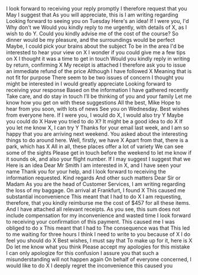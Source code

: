I look forward to receiving your reply promptly
I therefore request that you
May I suggest that
As you will appreciate, this is
I am writing regarding
Looking forward to seeing you on Tuesday
Here's an idea!
If I were you, I'd
Why don't we
Would you kindly reply to me urgently, with details of X, as I wish to do Y.
Could you kindly advise me of the cost of the course?
So dinner would be my pleasure, and the surroundings would be perfect
Maybe, I could pick your brains about the subject
To be in the area 
I'd be interested to hear your view on X
I wonder if you could give me a few tips on X
I thought it was a time to get in touch
Would you kindly reply in writing by return, confirming X
My receipt is attached
I therefore ask you to issue an immediate refund of the price
Although I have followed X
Meaning that is not fit for purpose
There seem to be two issues of concern
I thought you might be interested in
I would greatly appreciate
Looking forward to receiving your response
Based on the information I have gathered recently
Take care, and do stay in touch
I’ll be thinking of you and your family
Let me know how you get on with these suggestions 
All the best, Mike 
Hope to hear from you soon, with lots of news
See you on Wednesday.
Best wishes from everyone here.
If I were you, I would do X, I would also try Y
Maybe you could do X
Have you tried to do X?
It might be a good idea to do X
If you let me know X, I can try Y
Thanks for your email last week, and I am so happy that you are arriving next weekend. 
You asked about the interesting things to do around here. 
Well, firstly, we have X
Apart from that, there is a park, which has X
All in all, these places offer a lot of variety 
We can see some of the sights 
Please get in touch before the weekend to let me know if it sounds ok, and also your flight number. 
If I may suggest 
I suggest that we 
Here is an idea 
Dear Mr Smith
I am interested in X, and I have seen your name
Thank you for your help, and I look forward to receiving the information requested. 
Kind regards
And other such matters 
Dear Sir or Madam
As you are the head of Customer Services, I am writing regarding the loss of my baggage. 
On arrival at Frankfurt, I found X
This caused me substantial inconvenience 
This meant that I had to do X
I am requesting, therefore, that you kindly reimburse me the cost of $457 for all these items. 
And I have attached all relevant receipts. 
As you see, this sum does not include compensation for my inconvenience and wasted time
I look forward to receiving your confirmation of this payment. 
This caused me
I was obliged to do x
This meant that I had to
The consequence was that
This led to me waiting for three hours
I think I need to write to you because of X
I do feel you should do X
Best wishes, 
I must say that 
To make up for it, here is X
Do let me know what you think 
Please accept my apologies for this mistake
I can only apologize for this confusion 
I assure you that such a misunderstanding will not happen again
On behalf of everyone concerned, I would like to do X
I deeply regret the inconvenience this caused you
